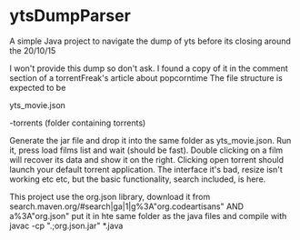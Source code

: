# ytsDumpParser
A simple Java project to navigate the dump of yts before its closing around the 20/10/15

I won't provide this dump so don't ask. I found a copy of it in the comment section of a torrentFreak's article about popcorntime
The file structure is expected to be

yts_movie.json

-torrents (folder containing torrents)

Generate the jar file and drop it into the same folder as yts_movie.json. Run it, press load films list and wait (should be fast).
Double clicking on a film will recover its data and show it on the right. Clicking open torrent should launch your default
torrent application. The interface it's bad, resize isn't working etc etc, but the basic functionality, search included, is here.

This project use the org.json library, download it from search.maven.org/#search|ga|1|g%3A"org.codeartisans" AND a%3A"org.json" put it in hte same folder as the java files and compile with javac -cp ".;org.json.jar" *.java



